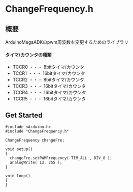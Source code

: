 # ChangeFrequency.h

## 概要
ArduinoMegaADKのpwm周波数を変更するためのライブラリ

#### タイマ/カウンタの種類
* TCCR0 ・・・ 8bitタイマ/カウンタ  
* TCCR1 ・・・ 16bitタイマ/カウンタ  
* TCCR2 ・・・ 8bitタイマ/カウンタ  
* TCCR3 ・・・ 16bitタイマ/カウンタ  
* TCCR4 ・・・ 16bitタイマ/カウンタ  
* TCCR5 ・・・ 16bitタイマ/カウンタ

## Get Started
    #include <Arduino.h>
    #include "ChangeFrequency.h"

    ChangeFrequency changeFre;

    void setup()
    {
      changeFre.setPWMFrequency( TIM_ALL , DIV_8 );
      analogWrite( 13, 255 );
    }

    void loop()
    {
    }
    


